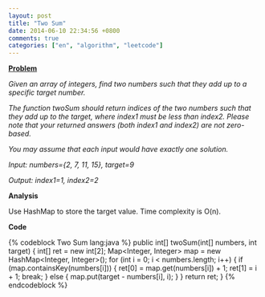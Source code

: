 ```yaml
---
layout: post
title: "Two Sum"
date: 2014-06-10 22:34:56 +0800
comments: true
categories: ["en", "algorithm", "leetcode"]
---
```


**<a href="https://oj.leetcode.com/problems/two-sum/" class="external-link" target="_blank">Problem</a>**

_Given an array of integers, find two numbers such that they add up to a specific target number._

_The function twoSum should return indices of the two numbers such that they add up to the target, where index1 must be less than index2. Please note that your returned answers (both index1 and index2) are not zero-based._

_You may assume that each input would have exactly one solution._

_Input: numbers={2, 7, 11, 15}, target=9_

_Output: index1=1, index2=2_

**Analysis**

Use HashMap to store the target value. Time complexity is O(n).

**Code**

{% codeblock Two Sum lang:java %}
public int[] twoSum(int[] numbers, int target) {
	int[] ret = new int[2];
	Map<Integer, Integer> map = new HashMap<Integer, Integer>();
	for (int i = 0; i < numbers.length; i++) {
		if (map.containsKey(numbers[i])) {
			ret[0] = map.get(numbers[i]) + 1;
			ret[1] = i + 1;
			break;
		} else {
			map.put(target - numbers[i], i);
		}
	}
	return ret;
}
{% endcodeblock %}
